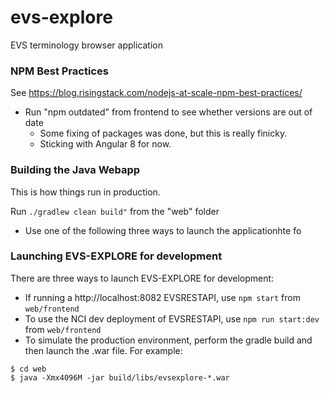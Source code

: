 # evs-explore
EVS terminology browser application

### NPM Best Practices

See https://blog.risingstack.com/nodejs-at-scale-npm-best-practices/

* Run "npm outdated" from frontend to see whether versions are out of date
    * Some fixing of packages was done, but this is really finicky.
    * Sticking with Angular 8 for now.

### Building the Java Webapp

This is how things run in production.

Run `./gradlew clean build"` from the "web" folder

* Use one of the following three ways to launch the applicationhte fo

### Launching EVS-EXPLORE for development

There are three ways to launch EVS-EXPLORE for development:
* If running a http://localhost:8082 EVSRESTAPI, use `npm start` from `web/frontend`
* To use the NCI dev deployment of EVSRESTAPI, use `npm run start:dev` from `web/frontend`
* To simulate the production environment, perform the gradle build and then launch
  the .war file.  For example:

```
$ cd web
$ java -Xmx4096M -jar build/libs/evsexplore-*.war
```
